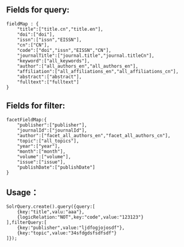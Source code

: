 Fields for query:
-----------------
    fieldMap : {
        "title":["title.cn","title.en"],
        "doi":["doi"],
        "issn":["issn","EISSN"],
        "cn":["CN"],
        "code":["doi","issn","EISSN","CN"],
        "journalTitle":["journal.title","journal.titleCn"],
        "keyword":["all_keywords"],
        "author":["all_authors_en","all_authors_en"],
        "affiliation":["all_affiliations_en","all_affiliations_cn"],
        "abstract":["abstract"],
        "fulltext":["fulltext"]
    }
 
Fields for filter:
-----------------
    facetFieldMap:{
        "publisher":["publisher"],
        "journalId":["journalId"],
        "author":["facet_all_authors_en","facet_all_authors_cn"],
        "topic":["all_topics"],
        "year":["year"],
        "month":["month"],
        "volume":["volume"],
        "issue":["issue"],
        "publishDate":["publishDate"]
    }

Usage：
-----------------
    SolrQuery.create().query({query:[
        {key:"title",valu:"aaa"},
        {logicRelation:"NOT",key:"code",value:"123123"}
    ],filterQuery:[
        {key:"publisher",value:"ljdfogjojosdf"},
        {key:"topic",value:"34sfdgdsfsdfsdf"}
    ]});
